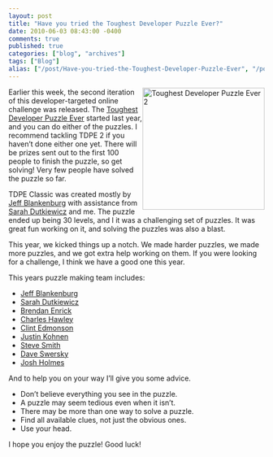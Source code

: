 ```yaml
---
layout: post
title: "Have you tried the Toughest Developer Puzzle Ever?"
date: 2010-06-03 08:43:00 -0400
comments: true
published: true
categories: ["blog", "archives"]
tags: ["Blog"]
alias: ["/post/Have-you-tried-the-Toughest-Developer-Puzzle-Ever", "/post/have-you-tried-the-toughest-developer-puzzle-ever"]
---
```

<!-- more -->

<p><a href="http://toughestdeveloperpuzzleever.com/tdpe2/"><img style="border-bottom: 0px; border-left: 0px; display: inline; margin-left: 0px; border-top: 0px; margin-right: 0px; border-right: 0px" title="Toughest Developer Puzzle Ever 2" src="http://brendan.enrick.com/files/media/image/WindowsLiveWriter/HaveyoutriedtheToughestDeveloperPuzzleEv_7B00/2010_3.png" border="0" alt="Toughest Developer Puzzle Ever 2" width="240" height="240" align="right" /></a>Earlier this week, the second iteration of this developer-targeted online challenge was released. The <a href="http://www.toughestdeveloperpuzzleever.com/" target="_blank">Toughest Developer Puzzle Ever</a> started last year, and you can do either of the puzzles. I recommend tackling TDPE 2 if you haven&rsquo;t done either one yet. There will be prizes sent out to the first 100 people to finish the puzzle, so get solving! Very few people have solved the puzzle so far.</p>
<p>TDPE Classic was created mostly by <a href="http://jeffblankenburg.com/" target="_blank">Jeff Blankenburg</a> with assistance from <a href="http://codinggeekette.com/" target="_blank">Sarah Dutkiewicz</a> and me. The puzzle ended up being 30 levels, and I it was a challenging set of puzzles. It was great fun working on it, and solving the puzzles was also a blast.</p>
<p>This year, we kicked things up a notch. We made harder puzzles, we made more puzzles, and we got extra help working on them. If you were looking for a challenge, I think we have a good one this year.</p>
<p>This years puzzle making team includes:</p>
<ul>
<li><a href="http://jeffblankenburg.com">Jeff Blankenburg</a> </li>
<li><a href="http://codinggeekette.com">Sarah Dutkiewicz</a>&nbsp;</li>
<li><a href="http://brendan.enrick.com">Brendan Enrick</a>&nbsp;</li>
<li><a href="http://simplyodd.com">Charles Hawley</a>&nbsp;</li>
<li><a href="http://notsotrivial.net">Clint Edmonson</a>&nbsp;</li>
<li><a href="http://justinkohnen.com">Justin Kohnen</a>&nbsp;</li>
<li><a href="http://stevesmithblog.com">Steve Smith</a>&nbsp;</li>
<li><a href="http://daveswersky.com">Dave Swersky</a>&nbsp;</li>
<li><a href="http://www.joshholmes.com/">Josh Holmes</a></li>
</ul>
<p>And to help you on your way I&rsquo;ll give you some advice.</p>
<ul>
<li>Don&rsquo;t believe everything you see in the puzzle.</li>
<li>A puzzle may seem tedious even when it isn&rsquo;t.</li>
<li>There may be more than one way to solve a puzzle.</li>
<li>Find all available clues, not just the obvious ones. </li>
<li>Use your head.</li>
</ul>
<p>I hope you enjoy the puzzle! Good luck!</p>
